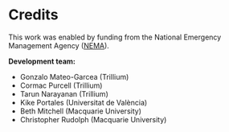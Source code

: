 # Credits

This work was enabled by funding from the National Emergency
Management Agency ([NEMA](https://nema.gov.au)).

**Development team:**

* Gonzalo Mateo-Garcea (Trillium)
* Cormac Purcell (Trillium)
* Tarun Narayanan (Trillium)
* Kike Portales (Universitat de València)
* Beth Mitchell (Macquarie University)
* Christopher Rudolph (Macquarie University)
